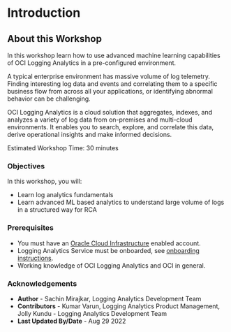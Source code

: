 ﻿# Introduction

## About this Workshop

In this workshop learn how to use advanced machine learning capabilities of OCI Logging Analytics in a pre-configured environment.

A typical enterprise environment has massive volume of log telemetry. Finding interesting log data and events and correlating them to a specific business flow from across all your applications, or identifying abnormal behavior can be challenging.

OCI Logging Analytics is a cloud solution that aggregates, indexes, and analyzes a variety of log data from on-premises and multi-cloud environments. It enables you to search, explore, and correlate this data, derive operational insights and make informed decisions.

Estimated Workshop Time: 30 minutes

### Objectives

In this workshop, you will:

* Learn log analytics fundamentals
* Learn advanced ML based analytics to understand large volume of logs in a structured way for RCA


### Prerequisites

* You must have an [Oracle Cloud Infrastructure](https://cloud.oracle.com/en_US/cloud-infrastructure) enabled account.
* Logging Analytics Service must be onboarded, see [onboarding instructions](https://youtu.be/fm76C3R4kPM).
* Working knowledge of OCI Logging Analytics and OCI in general.

### Acknowledgements

* **Author** - Sachin Mirajkar, Logging Analytics Development Team
* **Contributors** -  Kumar Varun, Logging Analytics Product Management, Jolly Kundu - Logging Analytics Development Team
* **Last Updated By/Date** - Aug 29 2022
